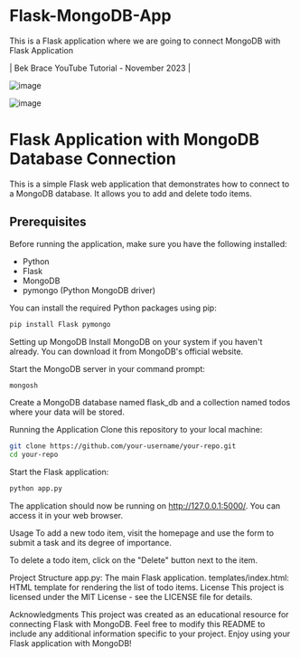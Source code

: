 # Flask-MongoDB-App
This is a Flask application where we are going to connect MongoDB with Flask Application

| Bek Brace YouTube Tutorial - November 2023 |

![image](https://github.com/BekBrace/Flask-MongoDB-App/assets/60483846/03b7f7e3-b5dc-4477-bed0-1ac6eb532308)

![image](https://github.com/BekBrace/Flask-MongoDB-App/assets/60483846/a440cb04-e396-461b-9777-d1b5dfebafb5)

# Flask Application with MongoDB Database Connection

This is a simple Flask web application that demonstrates how to connect to a MongoDB database. It allows you to add and delete todo items.

## Prerequisites

Before running the application, make sure you have the following installed:

- Python
- Flask
- MongoDB
- pymongo (Python MongoDB driver)

You can install the required Python packages using pip:

```bash
pip install Flask pymongo
```

Setting up MongoDB
Install MongoDB on your system if you haven't already. You can download it from MongoDB's official website.

Start the MongoDB server in your command prompt:

```bash
mongosh
```

Create a MongoDB database named flask_db and a collection named todos where your data will be stored.

Running the Application
Clone this repository to your local machine:
```bash
git clone https://github.com/your-username/your-repo.git
cd your-repo
```

Start the Flask application:
```bash
python app.py
```

The application should now be running on http://127.0.0.1:5000/. You can access it in your web browser.

Usage
To add a new todo item, visit the homepage and use the form to submit a task and its degree of importance.

To delete a todo item, click on the "Delete" button next to the item.

Project Structure
app.py: The main Flask application.
templates/index.html: HTML template for rendering the list of todo items.
License
This project is licensed under the MIT License - see the LICENSE file for details.

Acknowledgments
This project was created as an educational resource for connecting Flask with MongoDB.
Feel free to modify this README to include any additional information specific to your project. Enjoy using your Flask application with MongoDB!
